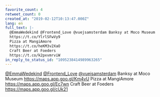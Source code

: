 ```yaml
---
favorite_count: 4
retweet_count: 0
created_at: "2019-02-12T10:13:47.000Z"
lang: en
full_text: |-
  @EmmaWedekind @Frontend_Love @vuejsamsterdam Banksy at Moco Museum
  https://t.co/YlrlSFwVy9
  Pizza at MangiAmore
  https://t.co/heKM3v2XaO
  Craft Beer at Foeders
  https://t.co/k2pxvmrviW
in_reply_to_status_id: "1095238414989963265"
---
```


[@EmmaWedekind](https://twitter.com/EmmaWedekind)
[@Frontend_Love](https://twitter.com/Frontend_Love)
[@vuejsamsterdam](https://twitter.com/vuejsamsterdam) Banksy at Moco Museum
<https://maps.app.goo.gl/Km4vU> Pizza at MangiAmore
<https://maps.app.goo.gl/Ec7wn> Craft Beer at Foeders
<https://maps.app.goo.gl/cUk21>
